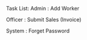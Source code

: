 Task List:
Admin : 
    Add Worker

Officer : 
    Submit Sales (Invoice)

System :
    Forget Password
